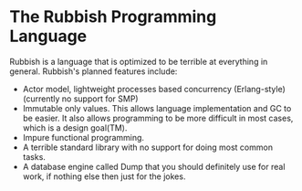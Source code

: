 # The Rubbish Programming Language
Rubbish is a language that is optimized to be terrible at everything in general. Rubbish's planned features include:
* Actor model, lightweight processes based concurrency (Erlang-style) (currently no support for SMP)
* Immutable only values. This allows language implementation and GC to be easier. It also allows programming to be more difficult in most cases, which is a design goal(TM).
* Impure functional programming.
* A terrible standard library with no support for doing most common tasks.
* A database engine called Dump that you should definitely use for real work, if nothing else then just for the jokes.
